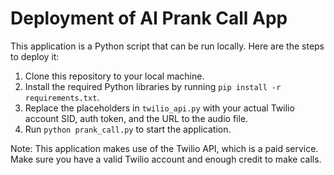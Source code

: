 # Deployment of AI Prank Call App

This application is a Python script that can be run locally. Here are the steps to deploy it:

1. Clone this repository to your local machine.
2. Install the required Python libraries by running `pip install -r requirements.txt`.
3. Replace the placeholders in `twilio_api.py` with your actual Twilio account SID, auth token, and the URL to the audio file.
4. Run `python prank_call.py` to start the application.

Note: This application makes use of the Twilio API, which is a paid service. Make sure you have a valid Twilio account and enough credit to make calls.